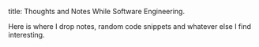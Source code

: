 title: Thoughts and Notes While Software Engineering.

Here is where I drop notes, random code snippets and whatever else I find interesting.